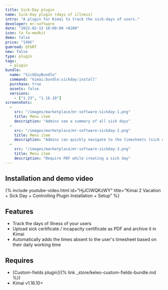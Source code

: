 ```yaml
---
title: Sick-Day plugin
name: Sick-Day plugin (days of illness)
intro: "A plugin for Kimai to track the sick-days of users."
developer: mr-software
date: "2022-02-13 10:00:00 +0200"
icon: fa fa-medkit
demo: false 
price: "149€"
gumroad: QtbRf
new: false
type: plugin
tags:
  - plugin
bundle:
  name: "SickDayBundle"
  command: "kimai:bundle:sickday:install"
  purchase: true
  assets: false
  versions:
    - ["1.23", "1.16.10"]
screenshots:
  - 
    src: "/images/marketplace/mr-software-sickday-1.png"
    title: Menu item
    description: "Admins see a summary of all sick days"
  - 
    src: "/images/marketplace/mr-software-sickday-2.png"
    title: Menu item
    description: "Admins can quickly navigate to the timesheets (sick days) of users"
  - 
    src: "/images/marketplace/mr-software-sickday-3.png"
    title: Menu item
    description: "Require PDF while creating a sick day"
---
```


## Installation and demo video

{% include youtube-video.html id="HjJClWQKzWY" title="Kimai 2 Vacation + Sick Day + Controlling Plugin Installation + Setup" %}

## Features

- Track the days of illness of your users
- Upload sick certificate / incapacity certificate as PDF and archive it in Kimai
- Automatically adds the times absent to the user's timesheet based on their daily working time

## Requires

- [Custom-fields plugin]({% link _store/keleo-custom-fields-bundle.md %})
- Kimai v1.16.10+
